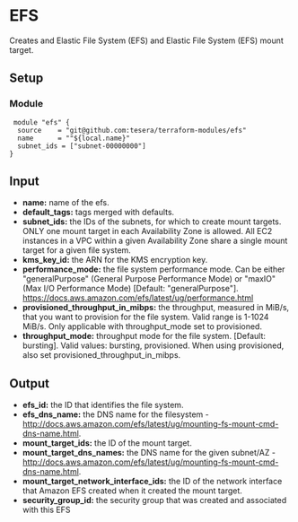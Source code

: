 # EFS
Creates and Elastic File System (EFS) and Elastic File System (EFS) mount target.

## Setup
### Module
```hcl-terraform
 module "efs" {
  source    = "git@github.com:tesera/terraform-modules/efs"
  name      = ""${local.name}"
  subnet_ids = ["subnet-00000000"]
}
 ```
 
## Input
- **name:** name of the efs.
- **default_tags:** tags merged with defaults.
- **subnet_ids:** the IDs of the subnets, for which to create mount targets. ONLY one mount target in each Availability Zone is allowed. All EC2 instances in a VPC within a given Availability Zone share a single mount target for a given file system.
- **kms_key_id:** the ARN for the KMS encryption key. 
- **performance_mode:** the file system performance mode. Can be either "generalPurpose" (General Purpose Performance Mode) or "maxIO" (Max I/O Performance Mode) [Default: "generalPurpose"]. https://docs.aws.amazon.com/efs/latest/ug/performance.html
- **provisioned_throughput_in_mibps:** the throughput, measured in MiB/s, that you want to provision for the file system. Valid range is 1-1024 MiB/s. Only applicable with throughput_mode set to provisioned.
- **throughput_mode:** throughput mode for the file system. [Default: bursting]. Valid values: bursting, provisioned. When using provisioned, also set provisioned_throughput_in_mibps.

## Output
- **efs_id:** the ID that identifies the file system.
- **efs_dns_name:** the DNS name for the filesystem - http://docs.aws.amazon.com/efs/latest/ug/mounting-fs-mount-cmd-dns-name.html.
- **mount_target_ids:** the ID of the mount target.
- **mount_target_dns_names:** the DNS name for the given subnet/AZ - http://docs.aws.amazon.com/efs/latest/ug/mounting-fs-mount-cmd-dns-name.html.
- **mount_target_network_interface_ids:** the ID of the network interface that Amazon EFS created when it created the mount target.
- **security_group_id:** the security group that was created and associated with this EFS

